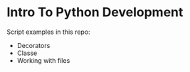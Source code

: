 # Intro To Python Development

Script examples in this repo:
- Decorators
- Classe
- Working with files
